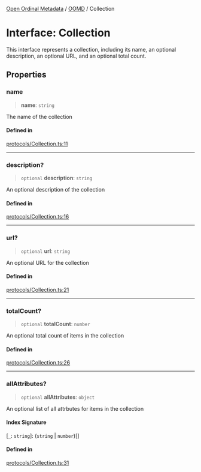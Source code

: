 [Open Ordinal Metadata](../../README.md) / [OOMD](../README.md) / Collection

# Interface: Collection

This interface represents a collection, including its name, an optional description,
an optional URL, and an optional total count.

## Properties

### name

> **name**: `string`

The name of the collection

#### Defined in

[protocols/Collection.ts:11](https://github.com/open-ordinal/open-ordinal-metadata/blob/5abb5abae2bd895ff8e9de3f437702550bb5189b/src/protocols/Collection.ts#L11)

***

### description?

> `optional` **description**: `string`

An optional description of the collection

#### Defined in

[protocols/Collection.ts:16](https://github.com/open-ordinal/open-ordinal-metadata/blob/5abb5abae2bd895ff8e9de3f437702550bb5189b/src/protocols/Collection.ts#L16)

***

### url?

> `optional` **url**: `string`

An optional URL for the collection

#### Defined in

[protocols/Collection.ts:21](https://github.com/open-ordinal/open-ordinal-metadata/blob/5abb5abae2bd895ff8e9de3f437702550bb5189b/src/protocols/Collection.ts#L21)

***

### totalCount?

> `optional` **totalCount**: `number`

An optional total count of items in the collection

#### Defined in

[protocols/Collection.ts:26](https://github.com/open-ordinal/open-ordinal-metadata/blob/5abb5abae2bd895ff8e9de3f437702550bb5189b/src/protocols/Collection.ts#L26)

***

### allAttributes?

> `optional` **allAttributes**: `object`

An optional list of all attrbutes for items in the collection

#### Index Signature

 \[`_`: `string`\]: (`string` \| `number`)[]

#### Defined in

[protocols/Collection.ts:31](https://github.com/open-ordinal/open-ordinal-metadata/blob/5abb5abae2bd895ff8e9de3f437702550bb5189b/src/protocols/Collection.ts#L31)
